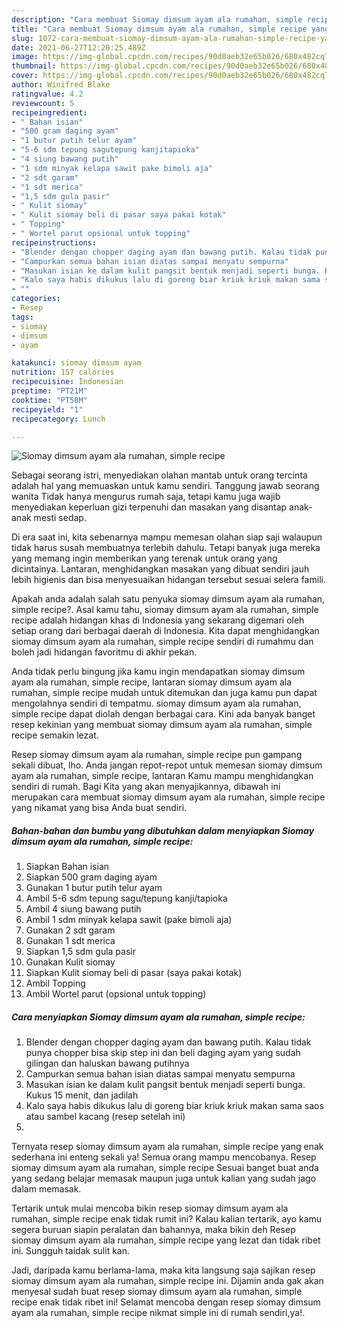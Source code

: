 ```yaml
---
description: "Cara membuat Siomay dimsum ayam ala rumahan, simple recipe yang nikmat dan Mudah Dibuat"
title: "Cara membuat Siomay dimsum ayam ala rumahan, simple recipe yang nikmat dan Mudah Dibuat"
slug: 1072-cara-membuat-siomay-dimsum-ayam-ala-rumahan-simple-recipe-yang-nikmat-dan-mudah-dibuat
date: 2021-06-27T12:20:25.489Z
image: https://img-global.cpcdn.com/recipes/90d0aeb32e65b026/680x482cq70/siomay-dimsum-ayam-ala-rumahan-simple-recipe-foto-resep-utama.jpg
thumbnail: https://img-global.cpcdn.com/recipes/90d0aeb32e65b026/680x482cq70/siomay-dimsum-ayam-ala-rumahan-simple-recipe-foto-resep-utama.jpg
cover: https://img-global.cpcdn.com/recipes/90d0aeb32e65b026/680x482cq70/siomay-dimsum-ayam-ala-rumahan-simple-recipe-foto-resep-utama.jpg
author: Winifred Blake
ratingvalue: 4.2
reviewcount: 5
recipeingredient:
- " Bahan isian"
- "500 gram daging ayam"
- "1 butur putih telur ayam"
- "5-6 sdm tepung sagutepung kanjitapioka"
- "4 siung bawang putih"
- "1 sdm minyak kelapa sawit pake bimoli aja"
- "2 sdt garam"
- "1 sdt merica"
- "1,5 sdm gula pasir"
- " Kulit siomay"
- " Kulit siomay beli di pasar saya pakai kotak"
- " Topping"
- " Wortel parut opsional untuk topping"
recipeinstructions:
- "Blender dengan chopper daging ayam dan bawang putih. Kalau tidak punya chopper bisa skip step ini dan beli daging ayam yang sudah gilingan dan haluskan bawang putihnya"
- "Campurkan semua bahan isian diatas sampai menyatu sempurna"
- "Masukan isian ke dalam kulit pangsit bentuk menjadi seperti bunga. Kukus 15 menit, dan jadilah"
- "Kalo saya habis dikukus lalu di goreng biar kriuk kriuk makan sama saos atau sambel kacang (resep setelah ini)"
- ""
categories:
- Resep
tags:
- siomay
- dimsum
- ayam

katakunci: siomay dimsum ayam 
nutrition: 157 calories
recipecuisine: Indonesian
preptime: "PT21M"
cooktime: "PT58M"
recipeyield: "1"
recipecategory: Lunch

---
```



![Siomay dimsum ayam ala rumahan, simple recipe](https://img-global.cpcdn.com/recipes/90d0aeb32e65b026/680x482cq70/siomay-dimsum-ayam-ala-rumahan-simple-recipe-foto-resep-utama.jpg)

Sebagai seorang istri, menyediakan olahan mantab untuk orang tercinta adalah hal yang memuaskan untuk kamu sendiri. Tanggung jawab seorang  wanita Tidak hanya mengurus rumah saja, tetapi kamu juga wajib menyediakan keperluan gizi terpenuhi dan masakan yang disantap anak-anak mesti sedap.

Di era  saat ini, kita sebenarnya mampu memesan olahan siap saji walaupun tidak harus susah membuatnya terlebih dahulu. Tetapi banyak juga mereka yang memang ingin memberikan yang terenak untuk orang yang dicintainya. Lantaran, menghidangkan masakan yang dibuat sendiri jauh lebih higienis dan bisa menyesuaikan hidangan tersebut sesuai selera famili. 



Apakah anda adalah salah satu penyuka siomay dimsum ayam ala rumahan, simple recipe?. Asal kamu tahu, siomay dimsum ayam ala rumahan, simple recipe adalah hidangan khas di Indonesia yang sekarang digemari oleh setiap orang dari berbagai daerah di Indonesia. Kita dapat menghidangkan siomay dimsum ayam ala rumahan, simple recipe sendiri di rumahmu dan boleh jadi hidangan favoritmu di akhir pekan.

Anda tidak perlu bingung jika kamu ingin mendapatkan siomay dimsum ayam ala rumahan, simple recipe, lantaran siomay dimsum ayam ala rumahan, simple recipe mudah untuk ditemukan dan juga kamu pun dapat mengolahnya sendiri di tempatmu. siomay dimsum ayam ala rumahan, simple recipe dapat diolah dengan berbagai cara. Kini ada banyak banget resep kekinian yang membuat siomay dimsum ayam ala rumahan, simple recipe semakin lezat.

Resep siomay dimsum ayam ala rumahan, simple recipe pun gampang sekali dibuat, lho. Anda jangan repot-repot untuk memesan siomay dimsum ayam ala rumahan, simple recipe, lantaran Kamu mampu menghidangkan sendiri di rumah. Bagi Kita yang akan menyajikannya, dibawah ini merupakan cara membuat siomay dimsum ayam ala rumahan, simple recipe yang nikamat yang bisa Anda buat sendiri.

<!--inarticleads1-->

##### Bahan-bahan dan bumbu yang dibutuhkan dalam menyiapkan Siomay dimsum ayam ala rumahan, simple recipe:

1. Siapkan  Bahan isian
1. Siapkan 500 gram daging ayam
1. Gunakan 1 butur putih telur ayam
1. Ambil 5-6 sdm tepung sagu/tepung kanji/tapioka
1. Ambil 4 siung bawang putih
1. Ambil 1 sdm minyak kelapa sawit (pake bimoli aja)
1. Gunakan 2 sdt garam
1. Gunakan 1 sdt merica
1. Siapkan 1,5 sdm gula pasir
1. Gunakan  Kulit siomay
1. Siapkan  Kulit siomay beli di pasar (saya pakai kotak)
1. Ambil  Topping
1. Ambil  Wortel parut (opsional untuk topping)




<!--inarticleads2-->

##### Cara menyiapkan Siomay dimsum ayam ala rumahan, simple recipe:

1. Blender dengan chopper daging ayam dan bawang putih. Kalau tidak punya chopper bisa skip step ini dan beli daging ayam yang sudah gilingan dan haluskan bawang putihnya
1. Campurkan semua bahan isian diatas sampai menyatu sempurna
1. Masukan isian ke dalam kulit pangsit bentuk menjadi seperti bunga. Kukus 15 menit, dan jadilah
1. Kalo saya habis dikukus lalu di goreng biar kriuk kriuk makan sama saos atau sambel kacang (resep setelah ini)
1. 




Ternyata resep siomay dimsum ayam ala rumahan, simple recipe yang enak sederhana ini enteng sekali ya! Semua orang mampu mencobanya. Resep siomay dimsum ayam ala rumahan, simple recipe Sesuai banget buat anda yang sedang belajar memasak maupun juga untuk kalian yang sudah jago dalam memasak.

Tertarik untuk mulai mencoba bikin resep siomay dimsum ayam ala rumahan, simple recipe enak tidak rumit ini? Kalau kalian tertarik, ayo kamu segera buruan siapin peralatan dan bahannya, maka bikin deh Resep siomay dimsum ayam ala rumahan, simple recipe yang lezat dan tidak ribet ini. Sungguh taidak sulit kan. 

Jadi, daripada kamu berlama-lama, maka kita langsung saja sajikan resep siomay dimsum ayam ala rumahan, simple recipe ini. Dijamin anda gak akan menyesal sudah buat resep siomay dimsum ayam ala rumahan, simple recipe enak tidak ribet ini! Selamat mencoba dengan resep siomay dimsum ayam ala rumahan, simple recipe nikmat simple ini di rumah sendiri,ya!.

